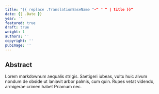 ```yaml
---
title: "{{ replace .TranslationBaseName "-" " " | title }}"
date: {{ .Date }}
year: ''
featured: true
draft: true
weight: 1
authors: ''
copyright: ''
pubImage: ''
---
```



## Abstract
Lorem markdownum aequalis strigis. Saetigeri iubeas, vultu huic alvum nondum
de obside ut laniavit arbor palmis, cum quin. Rupes vetat videndo, armigerae
crimen habet Priamum nec.